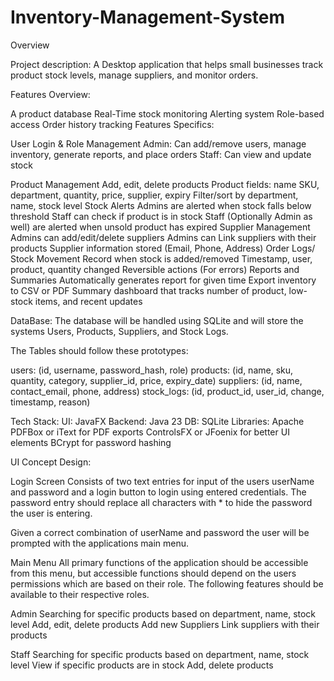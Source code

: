 # Inventory-Management-System
Overview

Project description:
A Desktop application that helps small businesses track product stock levels, manage suppliers, and monitor orders. 

Features Overview:

A product database
Real-Time stock monitoring
Alerting system
Role-based access
Order history tracking
Features Specifics:

User Login & Role Management
Admin: Can add/remove users, manage inventory, generate reports, and place orders
Staff: Can view and update stock

Product Management
Add, edit, delete products
Product fields: name SKU, department, quantity, price, supplier, expiry
Filter/sort by department, name, stock level
Stock Alerts
Admins are alerted when stock falls below threshold
Staff can check if product is in stock
Staff (Optionally Admin as well) are alerted when unsold product has expired
Supplier Management
Admins can add/edit/delete suppliers
Admins can Link suppliers with their products
Supplier information stored (Email, Phone, Address)
Order Logs/ Stock Movement
Record when stock is added/removed
Timestamp, user, product, quantity changed
Reversible actions (For errors)
Reports and Summaries
Automatically generates report for given time
Export inventory to CSV or PDF
Summary dashboard that tracks number of product, low-stock items, and recent updates

DataBase:
The database will be handled using SQLite and will store the systems Users, Products, Suppliers, and Stock Logs. 

The Tables should follow these prototypes:

users: (id, username, password_hash, role)
products: (id, name, sku, quantity, category, supplier_id, price, expiry_date)
suppliers: (id, name, contact_email, phone, address)
stock_logs: (id, product_id, user_id, change, timestamp, reason)

Tech Stack: 
UI: JavaFX
Backend: Java 23
DB: SQLite
Libraries:
Apache PDFBox or iText for PDF exports
ControlsFX or JFoenix for better UI elements
BCrypt for password hashing

UI Concept Design:

Login Screen 
Consists of two text entries for input of the users userName and password and a login button 
to login using entered credentials. The password entry should replace all characters with * to
hide the password the user is entering.

Given a correct combination of userName and password the user will be prompted with the applications main menu.

Main Menu
All primary functions of the application should be accessible from this menu, but accessible functions should 
depend on the users permissions which are based on their role. The following features should be available to their 
respective roles.

Admin
Searching for specific products based on department, name, stock level
Add, edit, delete products
Add new Suppliers
Link suppliers with their products


Staff
Searching for specific products based on department, name, stock level
View if specific products are in stock
Add, delete products

